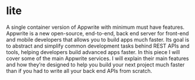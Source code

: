 # lite
A single container version of Appwrite with minimum must have features.
Appwrite is a new open-source, end-to-end, back end server for front-end and mobile developers that allows you to build apps much faster. Its goal is to abstract and simplify common development tasks behind REST APIs and tools, helping developers build advanced apps faster.
In this piece I will cover some of the main Appwrite services. I will explain their main features and how they’re designed to help you build your next project much faster than if you had to write all your back end APIs from scratch.
